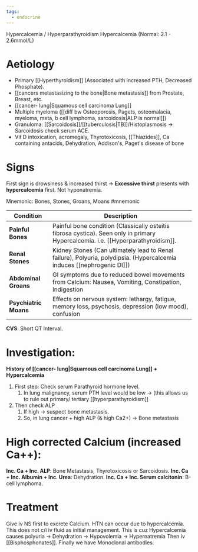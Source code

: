 ```yaml
---
tags:
  - endocrine
---
```

Hypercalcemia / Hyperparathyroidism 
Hypercalcemia (Normal: 2.1 - 2.6mmol/L)
# Aetiology
- Primary [[Hyperthyroidism]] (Associated with increased PTH, Decreased Phosphate). 
- [[cancers metastasizing to the bone|Bone metastasis]] from Prostate, Breast, etc. 
- [[cancer- lung|Squamous cell carcinoma Lung]]
- Multiple myeloma ([[diff bw Osteoporosis, Pagets, osteomalacia, myeloma, meta, b cell lymphoma, sarcoidosis|ALP is normal]]) 
- Granuloma: [[Sarcoidosis]]/[[tuberculosis|TB]]/Histoplasmosis -> Sarcoidosis check serum ACE. 
- Vit D intoxication, acromegaly, Thyrotoxicosis, [[Thiazides]], Ca containing antacids, Dehydration, Addison's, Paget's disease of bone
# Signs
First sign is drowsiness & increased thirst -> **Excessive thirst** presents with **hypercalcemia** first. Not hyponatremia.

Mnemonic: Bones, Stones, Groans, Moans #mnemonic 

| **Condition**             | Description                                                                                                                      |
| --------------------- | -------------------------------------------------------------------------------------------------------------------------------- |
| **Painful Bones**     | Painful bone condition (Classically osteitis fibrosa cystica). Seen only in primary Hypercalcemia. i.e. [[Hyperparathyroidism]]. |
| **Renal Stones**      | Kidney Stones (Can ultimately lead to Renal failure), Polyuria, polydipsia. (Hypercalcemia induces [[nephrogenic DI]])           |
| **Abdominal Groans**  | GI symptoms due to reduced bowel movements from Calcium: Nausea, Vomiting, Constipation, Indigestion                             |
| **Psychiatric Moans** | Effects on nervous system: lethargy, fatigue, memory loss, psychosis, depression (low mood), confusion                           |
**CVS**: Short QT Interval.

# Investigation:
**History of [[cancer- lung|Squamous cell carcinoma Lung]] + Hypercalcemia**
1. First step: Check serum Parathyroid hormone level.
	1. In lung malignancy, serum PTH level would be low -> (this allows us to rule out primary/ tertiary [[hyperparathyroidism]]
2. Then check ALP
	1. If high -> suspect bone metastasis.
	2. So, in lung cancer + high ALP (& high Ca2+) -> Bone metastasis

# High corrected Calcium (increased Ca++):
**Inc. Ca + Inc. ALP**: Bone Metastasis, Thyrotoxicosis or Sarcoidosis.
**Inc. Ca + Inc. Albumin + Inc. Urea**: Dehydration.
**Inc. Ca + Inc. Serum calcitonin**: B-cell lymphoma.

# Treatment
Give iv NS first to excrete Calcium.
	HTN can occur due to hypercalcemia. This does not c/i iv fluid as initial management.
	This is cuz Hypercalcemia causes polyuria -> Dehydration -> Hypovolemia -> Hypernatremia
Then iv [[Bisphosphonates]].
Finally we have Monoclonal antibodies. 